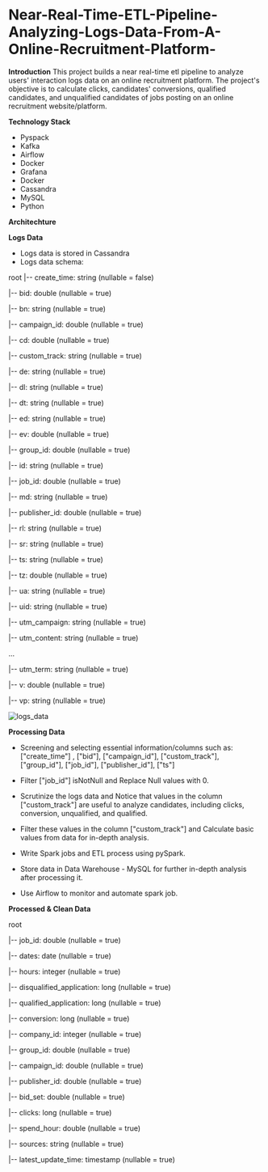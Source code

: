 # Near-Real-Time-ETL-Pipeline-Analyzing-Logs-Data-From-A-Online-Recruitment-Platform-

**Introduction**
This project builds a near real-time etl pipeline to analyze users' interaction logs data on an online recruitment platform. The project's objective is to calculate clicks, candidates' conversions, qualified candidates, and unqualified candidates of jobs posting on an online recruitment website/platform.

**Technology Stack**
- Pyspack
- Kafka
- Airflow
- Docker
- Grafana
- Docker
- Cassandra
- MySQL
- Python

**Architechture**

**Logs Data**
- Logs data is stored in Cassandra
- Logs data schema:

root
 |-- create_time: string (nullable = false)
 
 |-- bid: double (nullable = true)
 
 |-- bn: string (nullable = true)
 
 |-- campaign_id: double (nullable = true)
 
 |-- cd: double (nullable = true)
 
 |-- custom_track: string (nullable = true)
 
 |-- de: string (nullable = true)
 
 |-- dl: string (nullable = true)
 
 |-- dt: string (nullable = true)
 
 |-- ed: string (nullable = true)
 
 |-- ev: double (nullable = true)
 
 |-- group_id: double (nullable = true)
 
 |-- id: string (nullable = true)
 
 |-- job_id: double (nullable = true)
 
 |-- md: string (nullable = true)
 
 |-- publisher_id: double (nullable = true)
 
 |-- rl: string (nullable = true)
 
 |-- sr: string (nullable = true)
 
 |-- ts: string (nullable = true)
 
 |-- tz: double (nullable = true)
 
 |-- ua: string (nullable = true)
 
 |-- uid: string (nullable = true)
 
 |-- utm_campaign: string (nullable = true)
 
 |-- utm_content: string (nullable = true)
 
...

 |-- utm_term: string (nullable = true)
 
 |-- v: double (nullable = true)
 
 |-- vp: string (nullable = true)

 ![logs_data](https://imgur.com/a/MeunFW0) 

**Processing Data**

- Screening and selecting essential information/columns such as: ["create_time"] , ["bid"], ["campaign_id"], ["custom_track"], ["group_id"], ["job_id"], ["publisher_id"], ["ts"]

- Filter ["job_id"] isNotNull and Replace Null values with 0.

- Scrutinize the logs data and Notice that values in the column ["custom_track"] are useful to analyze candidates, including clicks, conversion, unqualified, and qualified. 

- Filter these values in the column ["custom_track"] and Calculate basic values from data for in-depth analysis.

- Write Spark jobs and ETL process using pySpark.

- Store data in Data Warehouse - MySQL for further in-depth analysis after processing it.

- Use Airflow to monitor and automate spark job.

**Processed & Clean Data**

root

 |-- job_id: double (nullable = true)
 
 |-- dates: date (nullable = true)
 
 |-- hours: integer (nullable = true)
 
 |-- disqualified_application: long (nullable = true)
 
 |-- qualified_application: long (nullable = true)
 
 |-- conversion: long (nullable = true)
 
 |-- company_id: integer (nullable = true)
 
 |-- group_id: double (nullable = true)
 
 |-- campaign_id: double (nullable = true)
 
 |-- publisher_id: double (nullable = true)
 
 |-- bid_set: double (nullable = true)
 
 |-- clicks: long (nullable = true)
 
 |-- spend_hour: double (nullable = true)
 
 |-- sources: string (nullable = true)
 
 |-- latest_update_time: timestamp (nullable = true)


